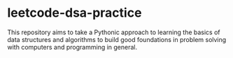 # leetcode-dsa-practice
This repository aims to take a Pythonic approach to learning the basics of data structures and algorithms to build good foundations in problem solving with computers and programming in general.
